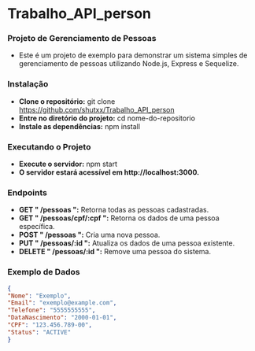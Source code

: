 # Trabalho_API_person

### Projeto de Gerenciamento de Pessoas
- Este é um projeto de exemplo para demonstrar um sistema simples de gerenciamento de pessoas utilizando Node.js, Express e Sequelize.

### Instalação
- **Clone o repositório:** git clone https://github.com/shutxx/Trabalho_API_person
- **Entre no diretório do projeto:** cd nome-do-repositorio
- **Instale as dependências:** npm install

### Executando o Projeto
- **Execute o servidor:** npm start
- **O servidor estará acessível em http://localhost:3000.**

### Endpoints
- **GET " /pessoas ":** Retorna todas as pessoas cadastradas.
- **GET " /pessoas/cpf/:cpf ":** Retorna os dados de uma pessoa específica.
- **POST " /pessoas ":** Cria uma nova pessoa.
- **PUT " /pessoas/:id ":** Atualiza os dados de uma pessoa existente.
- **DELETE " /pessoas/:id ":** Remove uma pessoa do sistema.

### Exemplo de Dados

```json
{
"Nome": "Exemplo",
"Email": "exemplo@example.com",
"Telefone": "5555555555",
"DataNascimento": "2000-01-01",
"CPF": "123.456.789-00",
"Status": "ACTIVE"
}
```
